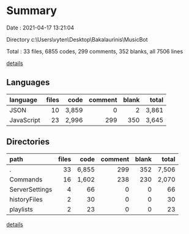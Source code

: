 # Summary

Date : 2021-04-17 13:21:04

Directory c:\Users\vyten\Desktop\Bakalaurinis\MusicBot

Total : 33 files,  6855 codes, 299 comments, 352 blanks, all 7506 lines

[details](details.md)

## Languages
| language | files | code | comment | blank | total |
| :--- | ---: | ---: | ---: | ---: | ---: |
| JSON | 10 | 3,859 | 0 | 2 | 3,861 |
| JavaScript | 23 | 2,996 | 299 | 350 | 3,645 |

## Directories
| path | files | code | comment | blank | total |
| :--- | ---: | ---: | ---: | ---: | ---: |
| . | 33 | 6,855 | 299 | 352 | 7,506 |
| Commands | 16 | 1,602 | 238 | 230 | 2,070 |
| ServerSettings | 4 | 66 | 0 | 0 | 66 |
| historyFiles | 2 | 30 | 0 | 0 | 30 |
| playlists | 2 | 23 | 0 | 0 | 23 |

[details](details.md)